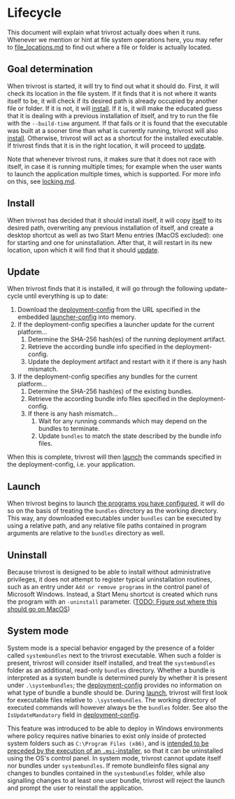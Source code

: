 # Lifecycle
This document will explain what trivrost actually does when it runs. Whenever we mention or hint at file system operations here, you may refer to [file_locations.md](file_locations.md) to find out where a file or folder is actually located.

## Goal determination
When trivrost is started, it will try to find out what it should do. First, it will check its location in the file system. If it finds that it is not where it wants itself to be, it will check if its desired path is already occupied by another file or folder. If it is not, it will [install](#install). If it is, it will make the educated guess that it is dealing with a previous installation of itself, and try to run the file with the `--build-time` argument. If that fails or it is found that the executable was built at a sooner time than what is currently running, trivrost will also [install](#install). Otherwise, trivrost will act as a shortcut for the installed executable. If trivrost finds that it is in the right location, it will proceed to [update](#update).

Note that whenever trivrost runs, it makes sure that it does not race with itself, in case it is running multiple times; for example when the user wants to launch the application multiple times, which is supported. For more info on this, see [locking.md](dev/locking.md).

## Install
When trivrost has decided that it should install itself, it will copy [itself](glossary.md#trivrost-deployment-artifact) to its desired path, overwriting any previous installation of itself, and create a desktop shortcut as well as two Start Menu entries (MacOS excluded): one for starting and one for uninstallation. After that, it will restart in its new location, upon which it will find that it should [update](#update).

## Update
When trivrost finds that it is installed, it will go through the following update-cycle until everything is up to date:
1. Download the [deployment-config](glossary.md#deployment-config) from the URL specified in the embedded [launcher-config](glossary.md#launcher-config) into memory.
2. If the deployment-config specifies a launcher update for the current platform...
   1. Determine the SHA-256 hash(es) of the running deployment artifact.
   2. Retrieve the according bundle info specified in the deployment-config.
   3. Update the deployment artifact and restart with it if there is any hash mismatch.
3. If the deployment-config specifies any bundles for the current platform...
   1. Determine the SHA-256 hash(es) of the existing bundles.
   2. Retrieve the according bundle info files specified in the deployment-config.
   3. If there is any hash mismatch...
      1. Wait for any running commands which may depend on the bundles to terminate.
      2. Update `bundles` to match the state described by the bundle info files.

When this is complete, trivrost will then [launch](#launch) the commands specified in the deployment-config, i.e. your application.

## Launch
When trivrost begins to launch [the programs you have configured](docs/deployment-config.md), it will do so on the basis of treating the `bundles` directory as the working directory. This way, any downloaded executables under `bundles` can be executed by using a relative path, and any relative file paths contained in program arguments are relative to the `bundles` directory as well.

## Uninstall
Because trivrost is designed to be able to install without administrative privileges, it does not attempt to register typical uninstallation routines, such as an entry under `Add or remove programs` in the control panel of Microsoft Windows. Instead, a Start Menu shortcut is created which runs the program with an `-uninstall` parameter. ([TODO: Figure out where this should go on MacOS](https://github.com/setlog/trivrost/issues/11))

## System mode
System mode is a special behavior engaged by the presence of a folder called `systembundles` next to the trivrost executable. When such a folder is present, trivrost will consider itself installed, and treat the `systembundles` folder as an additional, read-only `bundles` directory. Whether a bundle is interpreted as a system bundle is determined purely by whether it is present under `.\systembundles`; the [deployment-config](deployment-config.md) provides no information on what type of bundle a bundle should be. During [launch](#launch), trivrost will first look for executable files relative to `.\systembundles`. The working directory of executed commands will however always be the `bundles` folder. See also the `IsUpdateMandatory` field in [deployment-config](deployment-config.md).

This feature was introduced to be able to deploy in Windows environments where policy requires native binaries to exist only inside of protected system folders such as `C:\Program Files (x86)`, and is [intended to be preceded by the execution of an `.msi`-installer](building.md#msi), so that it can be uninstalled using the OS's control panel. In system mode, trivrost cannot update itself nor bundles under `systembundles`. If remote bundleinfo files signal any changes to bundles contained in the `systembundles` folder, while also signalling changes to at least one user bundle, trivrost will reject the launch and prompt the user to reinstall the application.
